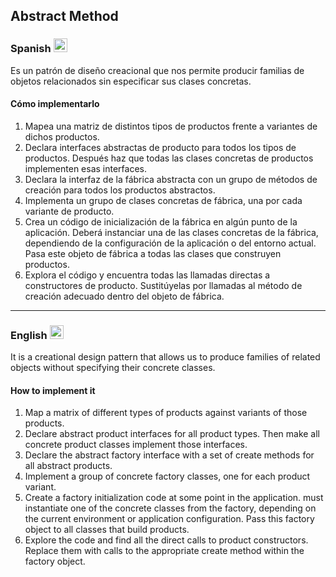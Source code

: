 ## Abstract Method

### Spanish <img src="https://cdn.staticaly.com/gh/hjnilsson/country-flags/master/svg/es.svg" width="22" />
Es un patrón de diseño creacional que nos permite producir familias de objetos relacionados sin especificar sus clases concretas.

#### Cómo implementarlo
1. Mapea una matriz de distintos tipos de productos frente a variantes de dichos productos.
2. Declara interfaces abstractas de producto para todos los tipos de productos. Después haz que todas las clases concretas de productos implementen esas interfaces.
3. Declara la interfaz de la fábrica abstracta con un grupo de métodos de creación para todos los productos abstractos.
4. Implementa un grupo de clases concretas de fábrica, una por cada variante de producto.
5. Crea un código de inicialización de la fábrica en algún punto de la aplicación. Deberá instanciar una de las clases concretas de la fábrica, dependiendo de la configuración de la aplicación o del entorno actual. Pasa este objeto de fábrica a todas las clases que construyen productos.
6. Explora el código y encuentra todas las llamadas directas a constructores de producto. Sustitúyelas por llamadas al método de creación adecuado dentro del objeto de fábrica.


---


### English <img src="https://cdn.staticaly.com/gh/hjnilsson/country-flags/master/svg/gb.svg" width="22" />
It is a creational design pattern that allows us to produce families of related objects without specifying their concrete classes.

#### How to implement it
1. Map a matrix of different types of products against variants of those products.
2. Declare abstract product interfaces for all product types. Then make all concrete product classes implement those interfaces.
3. Declare the abstract factory interface with a set of create methods for all abstract products.
4. Implement a group of concrete factory classes, one for each product variant.
5. Create a factory initialization code at some point in the application. must instantiate one of the concrete classes from the factory, depending on the current environment or application configuration. Pass this factory object to all classes that build products.
6. Explore the code and find all the direct calls to product constructors. Replace them with calls to the appropriate create method within the factory object.
